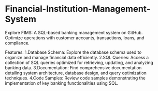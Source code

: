 # Financial-Institution-Management-System
Explore FIMS: A SQL-based banking management system on GitHub. Optimize operations with customer accounts, transactions, loans, and compliance.


Features:
1.Database Schema: Explore the database schema used to organize and manage financial data efficiently.
2.SQL Queries: Access a collection of SQL queries optimized for retrieving, updating, and analyzing banking data.
3.Documentation: Find comprehensive documentation detailing system architecture, database design, and query optimization techniques.
4.Code Samples: Review code samples demonstrating the implementation of key banking functionalities using SQL.
